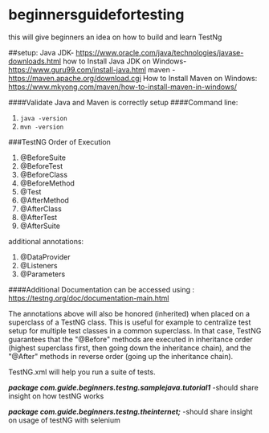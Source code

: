 # beginnersguidefortesting
this will give beginners an idea on how to build and learn TestNg

##setup:
 Java JDK- https://www.oracle.com/java/technologies/javase-downloads.html
 how to Install Java JDK on Windows- https://www.guru99.com/install-java.html
 maven -    https://maven.apache.org/download.cgi
 How to Install Maven on Windows: https://www.mkyong.com/maven/how-to-install-maven-in-windows/

####Validate Java and Maven is correctly setup
####Command line:
1. `java -version`
2. `mvn -version`

###TestNG Order of Execution
1. @BeforeSuite
2. @BeforeTest
3. @BeforeClass
4. @BeforeMethod
5. @Test
6. @AfterMethod
7. @AfterClass
8. @AfterTest
9. @AfterSuite


additional annotations:
1. @DataProvider
2. @Listeners
3. @Parameters


####Additional Documentation can be accessed using : https://testng.org/doc/documentation-main.html

The annotations above will also be honored (inherited) when placed on a superclass of a TestNG class. 
This is useful for example to centralize test setup for multiple test classes in a common superclass.
In that case, TestNG guarantees that the "@Before" methods are executed in inheritance order 
(highest superclass first, then going down the inheritance chain),
 and the "@After" methods in reverse order (going up the inheritance chain).
 
 TestNG.xml will help you run a suite of tests.
 
***package com.guide.beginners.testng.samplejava.tutorial1*** 
-should share insight on how testNG works

***package com.guide.beginners.testng.theinternet;*** 
-should share insight on usage of testNG with selenium

 
 